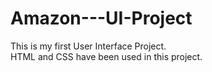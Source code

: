 # Amazon---UI-Project
This is my first User Interface Project.
<br>
HTML and CSS have been used in this project.
